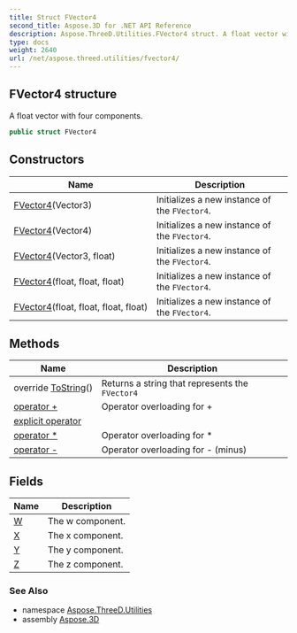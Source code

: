 ```yaml
---
title: Struct FVector4
second_title: Aspose.3D for .NET API Reference
description: Aspose.ThreeD.Utilities.FVector4 struct. A float vector with four components
type: docs
weight: 2640
url: /net/aspose.threed.utilities/fvector4/
---
```

## FVector4 structure

A float vector with four components.

```csharp
public struct FVector4
```

## Constructors

| Name | Description |
| --- | --- |
| [FVector4](fvector4/#constructor)(Vector3) | Initializes a new instance of the `FVector4`. |
| [FVector4](fvector4/#constructor_2)(Vector4) | Initializes a new instance of the `FVector4`. |
| [FVector4](fvector4/#constructor_1)(Vector3, float) | Initializes a new instance of the `FVector4`. |
| [FVector4](fvector4/#constructor_3)(float, float, float) | Initializes a new instance of the `FVector4`. |
| [FVector4](fvector4/#constructor_4)(float, float, float, float) | Initializes a new instance of the `FVector4`. |

## Methods

| Name | Description |
| --- | --- |
| override [ToString](../../aspose.threed.utilities/fvector4/tostring/)() | Returns a string that represents the `FVector4` |
| [operator +](../../aspose.threed.utilities/fvector4/op_addition/) | Operator overloading for + |
| [explicit operator](../../aspose.threed.utilities/fvector4/op_explicit/) |  |
| [operator *](../../aspose.threed.utilities/fvector4/op_multiply/) | Operator overloading for * |
| [operator -](../../aspose.threed.utilities/fvector4/op_subtraction/) | Operator overloading for - (minus) |

## Fields

| Name | Description |
| --- | --- |
| [W](../../aspose.threed.utilities/fvector4/w/) | The w component. |
| [X](../../aspose.threed.utilities/fvector4/x/) | The x component. |
| [Y](../../aspose.threed.utilities/fvector4/y/) | The y component. |
| [Z](../../aspose.threed.utilities/fvector4/z/) | The z component. |

### See Also

* namespace [Aspose.ThreeD.Utilities](../../aspose.threed.utilities/)
* assembly [Aspose.3D](../../)


